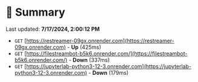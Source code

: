 # 📖 Summary
Last updated: **7/17/2024, 2:00:12 PM**

- `GET` [https://restreamer-09gx.onrender.com](https://restreamer-09gx.onrender.com) - **Up** (425ms)
- `GET` [https://filestreambot-b5k6.onrender.com/](https://filestreambot-b5k6.onrender.com/) - **Down** (337ms)
- `GET` [https://jupyterlab-python3-12-3.onrender.com](https://jupyterlab-python3-12-3.onrender.com) - **Down** (179ms)
